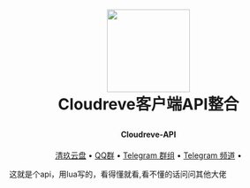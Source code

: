 <h1 align="center">
  
  <a href="https://www.qjpan.com/" alt="logo" ><img src="https://pan.z2z.cc/tu/logo-removebg-preview.png" width="150"/></a>
   <br>
   Cloudreve客户端API整合
 
</h1>

<h4 align="center">Cloudreve-API</h4>



<p align="center">
  <a href="https://www.qingstore.cn">清玖云盘</a> •
  <a href="https://jq.qq.com/?_wv=1027&k=ZgLrYvkq">QQ群</a> •
  <a href="https://t.me/cloudreve_crq">Telegram 群组</a> •
  <a href="https://t.me/cloudreve_cr">Telegram 频道</a> •
</p>

这就是个api，用lua写的，看得懂就看,看不懂的话问问其他大佬
